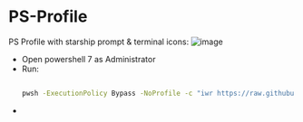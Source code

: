 # PS-Profile
PS Profile with starship prompt & terminal icons:
![image](https://user-images.githubusercontent.com/90580037/205481207-c775caad-dfa4-427f-89b7-7522a0a25c01.png)

- Open powershell 7 as Administrator 
- Run: 
    ```bash 
    
    pwsh -ExecutionPolicy Bypass -NoProfile -c "iwr https://raw.githubusercontent.com/Aabayoumy/PS-Profile/main/Setup.ps1 | iex"
    ```
- 
